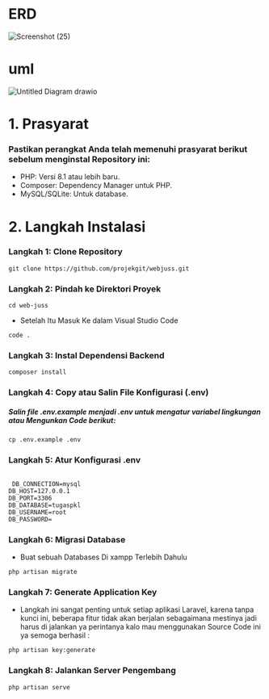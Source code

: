 # ERD
![Screenshot (25)](https://github.com/user-attachments/assets/ca8de652-0d4f-4fcf-b443-506367a491df)


# uml
![Untitled Diagram drawio](https://github.com/user-attachments/assets/2fa058fc-18e4-41d1-8679-78d541a2f0ec)




# 1. Prasyarat 
### Pastikan perangkat Anda telah memenuhi prasyarat berikut sebelum menginstal Repository ini:

- PHP: Versi 8.1 atau lebih baru.
- Composer: Dependency Manager untuk PHP.
- MySQL/SQLite: Untuk database.


# 2. Langkah Instalasi  

### Langkah 1: Clone Repository 
```
git clone https://github.com/projekgit/webjuss.git
```
### Langkah 2: Pindah ke Direktori Proyek 

```
cd web-juss
```
- Setelah Itu Masuk Ke dalam Visual Studio Code

```
code .
```
### Langkah 3: Instal Dependensi Backend
```
composer install
```
### Langkah 4: Copy atau Salin File Konfigurasi (.env)

##### Salin file .env.example menjadi .env untuk mengatur variabel lingkungan atau Mengunkan Code berikut:

```
cp .env.example .env

```
### Langkah 5: Atur Konfigurasi .env
```

 DB_CONNECTION=mysql
DB_HOST=127.0.0.1
DB_PORT=3306
DB_DATABASE=tugaspkl
DB_USERNAME=root
DB_PASSWORD=
```
### Langkah 6: Migrasi Database

- Buat sebuah Databases Di xampp Terlebih Dahulu

```
php artisan migrate

```


### Langkah 7: Generate Application Key

- Langkah ini sangat penting untuk setiap aplikasi Laravel, karena tanpa kunci ini, beberapa fitur tidak akan berjalan sebagaimana mestinya jadi harus di jalankan ya perintanya kalo mau menggunakan Source Code ini ya semoga berhasil :

```
php artisan key:generate
```

### Langkah 8: Jalankan Server Pengembang

```
php artisan serve

```

